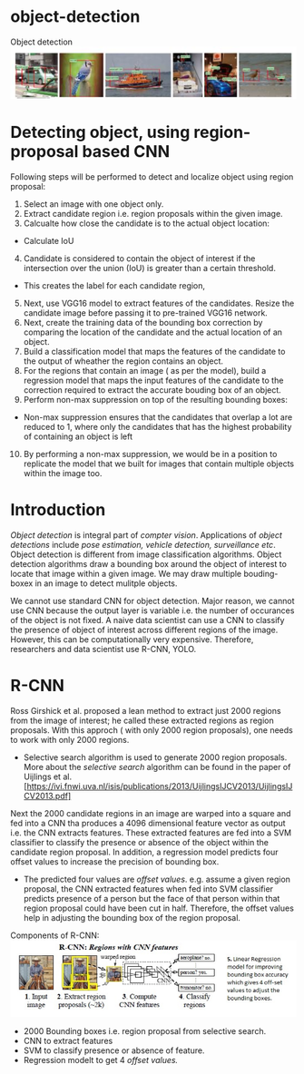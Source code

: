 # object-detection
Object detection
![Object Detection](ObjectDetection.JPG)
# Detecting object, using region-proposal based CNN

Following steps will be performed to detect and localize object using region proposal:

1. Select an image with one object only.
2. Extract candidate region i.e. region proposals within the given image.
3. Calcualte how close the candidate is to the actual object location:
  * Calculate IoU
4. Candidate is considered to contain the object of interest if the intersection over the union (IoU) is greater than a certain threshold.
  * This creates the label for each candidate region,
5. Next, use VGG16 model to extract features of the candidates. Resize the candidate image before passing it to pre-trained VGG16 network.
6. Next, create the training data of the bounding box correction by comparing the location of the candidate and the actual location of an object.
7. Build a classification model that maps the features of the candidate to the output of wheather the region contains an object.
8. For the regions that contain an image ( as per the model), build a regression model that maps the input features of the candidate to the correction required to extract the accurate bouding box of an object.
9. Perform non-max suppression on top of the resulting bounding boxes:
  * Non-max suppression ensures that the candidates that overlap a lot are reduced to 1, where only the candidates that has the highest probability of containing an object is left
10. By performing a non-max suppression, we would be in a position to replicate the model that we built for images that contain multiple objects within the image too.

# Introduction
_Object detection_ is integral part of _compter vision_. Applications of _object detections_ include _pose estimation, vehicle detection, surveillance etc_. Object detection is different from image classification algorithms. Object detection algorithms draw a bounding box around the object of interest to locate that image within a given image. We may draw multiple bouding-boxex in an image to detect mulitple objects.

We cannot use standard CNN for object detection. 
Major reason, we cannot use CNN because the output layer is variable i.e. the number of occurances of the object is not fixed. 
A naive data scientist can use a CNN to classify the presence of object of interest across different regions of the image. However, this can be computationally very expensive. Therefore, researchers and data scientist use R-CNN, YOLO.
# R-CNN
Ross Girshick et al. proposed a lean method to extract just 2000 regions from the image of interest; he called these extracted regions as region proposals. With this approch ( with only 2000 region proposals), one needs to work with only 2000 regions. 
* Selective search algorithm is used to generate 2000 region proposals. More about the _selective search_ algorithm can be found in the paper of Uijlings et al. [https://ivi.fnwi.uva.nl/isis/publications/2013/UijlingsIJCV2013/UijlingsIJCV2013.pdf]

Next the 2000 candidate regions in an image are warped into a square and fed into a CNN tha produces a 4096 dimensional feature vector as output i.e. the CNN extracts features. These extracted features are fed into a SVM classifier to classify the presence or absence of the object within the candidate region proposal. In addition, a regression model predicts four offset values to increase the precision of bounding box. 

* The predicted four values are _offset values_. e.g. assume a given region proposal, the CNN extracted features when fed into SVM classifier predicts presence of a person but the face of that person within that region proposal could have been cut in half. Therefore, the offset values help in adjusting the bounding box of the region proposal.

Components of R-CNN:
![R-CNN steps](R-CNN_steps.jpg)
* 2000 Bounding boxes i.e. region proposal from selective search.
* CNN to extract features
* SVM to classify presence or absence of feature.
* Regression modelt to get 4 _offset values._
